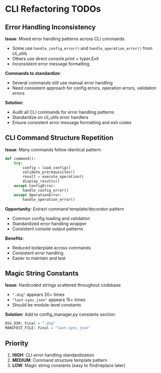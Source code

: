 <!--
Author: PB & Claude
Maintainer: PB
Original date: 2025.06.02
License: (c) HRDAG, 2025, GPL-2 or newer

------
docs/cli-refactoring-todos.md
-->

# CLI Refactoring TODOs

## Error Handling Inconsistency

**Issue**: Mixed error handling patterns across CLI commands
- Some use `handle_config_error()` and `handle_operation_error()` from cli_utils
- Others use direct console.print + typer.Exit
- Inconsistent error message formatting

**Commands to standardize**:
- Several commands still use manual error handling
- Need consistent approach for config errors, operation errors, validation errors

**Solution**: 
- Audit all CLI commands for error handling patterns
- Standardize on cli_utils error handlers
- Ensure consistent error message formatting and exit codes

## CLI Command Structure Repetition

**Issue**: Many commands follow identical pattern:
```python
def command():
    try:
        config = load_config()
        validate_prerequisites() 
        result = execute_operation()
        display_results()
    except ConfigError:
        handle_config_error()
    except OperationError:
        handle_operation_error()
```

**Opportunity**: Extract command template/decorator pattern
- Common config loading and validation
- Standardized error handling wrapper
- Consistent console output patterns

**Benefits**:
- Reduced boilerplate across commands
- Consistent error handling
- Easier to maintain and test

## Magic String Constants

**Issue**: Hardcoded strings scattered throughout codebase
- `".dsg"` appears 20+ times
- `"last-sync.json"` appears 15+ times  
- Should be module-level constants

**Solution**: Add to config_manager.py constants section:
```python
DSG_DIR: Final = ".dsg"
MANIFEST_FILE: Final = "last-sync.json"
```

## Priority

1. **HIGH**: CLI error handling standardization
2. **MEDIUM**: Command structure template pattern
3. **LOW**: Magic string constants (easy to find/replace later)